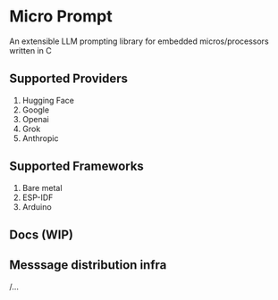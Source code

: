 # Micro Prompt
An extensible LLM prompting library for embedded micros/processors written in C

## Supported Providers
1. Hugging Face
2. Google
3. Openai
4. Grok
5. Anthropic

## Supported Frameworks
1. Bare metal
2. ESP-IDF
3. Arduino

## Docs (WIP)

## Messsage distribution infra
/...